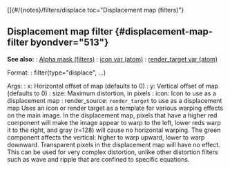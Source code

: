 []{#/{notes}/filters/displace toc="Displacement map (filters)"}
  ## Displacement map filter {#displacement-map-filter byondver="513"}
  **See also:**
  :   [Alpha mask (filters)](ref/%7Bnotes%7D/filters/alpha)
  :   [icon var (atom)](ref/atom/var/icon)
  :   [render_target var (atom)](ref/atom/var/render_target)
  <!-- -->
  Format:
  :   filter(type=\"displace\", \...)
  <!-- -->
  Args:
  :   x: Horizontal offset of map (defaults to 0)
  :   y: Vertical offset of map (defaults to 0)
  :   size: Maximum distortion, in pixels
  :   icon: Icon to use as a displacement map
  :   render_source: `render_target` to use as a displacement map
  Uses an icon or render target as a template for various warping effects
  on the main image.
  In the displacement map, pixels that have a higher red component will
  make the image appear to warp to the left, lower reds warp it to the
  right, and gray (r=128) will cause no horizontal warping. The green
  component affects the vertical: higher to warp upward, lower to warp
  downward. Transparent pixels in the displacement map will have no
  effect.
  This can be used for very complex distortion, unlike other distortion
  filters such as wave and ripple that are confined to specific equations.